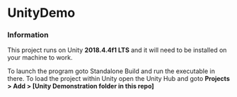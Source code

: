 # UnityDemo

### Information

This project runs on Unity **2018.4.4f1 LTS** and it will need to be installed on your machine to work.

To launch the program goto Standalone Build and run the executable in there. To load the project within Unity open the Unity Hub and goto **Projects > Add > [Unity Demonstration folder in this repo]**
